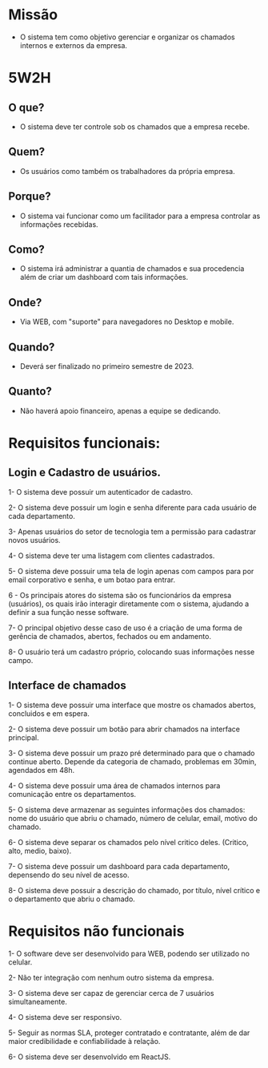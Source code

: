 # Missão

* O sistema tem como objetivo gerenciar e organizar os chamados internos e externos da empresa.

# 5W2H

## O que?

* O sistema deve ter controle sob os chamados que a empresa recebe.

## Quem?

* Os usuários como também os trabalhadores da própria empresa.

## Porque?

* O sistema vai funcionar como um facilitador para a empresa controlar as informações recebidas.

## Como?

* O sistema irá administrar a quantia de chamados e sua procedencia além de criar um dashboard com tais informações.

## Onde?

* Via WEB, com "suporte" para navegadores no Desktop e mobile.

## Quando?

* Deverá ser finalizado no primeiro semestre de 2023.

## Quanto?

* Não haverá apoio financeiro, apenas a equipe se dedicando.

# Requisitos funcionais:

## Login e Cadastro de usuários.

  1- O sistema deve possuir um autenticador de cadastro.
  
  2- O sistema deve possuir um login e senha diferente para cada usuário de cada departamento.
  
  3- Apenas usuários do setor de tecnologia tem a permissão para cadastrar novos usuários.
  
  4- O sistema deve ter uma listagem com clientes cadastrados.
  
  5- O sistema deve possuir uma tela de login apenas com campos para por email corporativo e senha, e um botao para entrar.
  
  6 - Os principais atores do sistema são os funcionários da empresa (usuários), os quais irão interagir diretamente com o sistema, ajudando a definir a sua função       nesse software.
  
  7- O principal objetivo desse caso de uso é a criação de uma forma de gerência de chamados, abertos, fechados ou em andamento.
  
  8- O usuário terá um cadastro próprio, colocando suas informações nesse campo. 
  
## Interface de chamados

  1- O sistema deve possuir uma interface que mostre os chamados abertos, concluidos e em espera.
  
  2- O sistema deve possuir um botão para abrir chamados na interface principal.
  
  3- O sistema deve possuir um prazo pré determinado para que o chamado continue aberto. Depende da categoria de chamado, problemas em 30min, agendados em 48h.
  
  4- O sistema deve possuir uma área de chamados internos para comunicação entre os departamentos.
  
  5- O sistema deve armazenar as seguintes informações dos chamados: nome do usuário que abriu o chamado, número de celular, email, motivo do chamado.
  
  6- O sistema deve separar os chamados pelo nível critico deles. (Critico, alto, medio, baixo).
  
  7- O sistema deve possuir um dashboard para cada departamento, depensendo do seu nível de acesso.
  
  8- O sistema deve possuir a descrição do chamado, por título, nível crítico e o departamento que abriu o chamado.

# Requisitos não funcionais

  1- O software deve ser desenvolvido para WEB, podendo ser utilizado no celular.

  2- Não ter integração com nenhum outro sistema da empresa.

  3- O sistema deve ser capaz de gerenciar cerca de 7 usuários simultaneamente.

  4- O sistema deve ser responsivo.

  5- Seguir as normas SLA, proteger contratado e contratante, além de dar maior credibilidade e confiabilidade à relação.

  6- O sistema deve ser desenvolvido em ReactJS.
  
